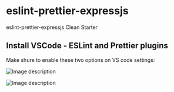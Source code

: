 # eslint-prettier-expressjs
eslint-prettier-expressjs Clean Starter

## Install VSCode - ESLint and Prettier plugins

Make shure to enable these two options on VS code settings:

![Image description](https://i.ibb.co/dgm3ykM/Screen-Shot-2019-10-23-at-15-00-22.png)

![Image description](https://i.ibb.co/WfCqJt8/Screen-Shot-2019-10-23-at-14-55-02.png)
